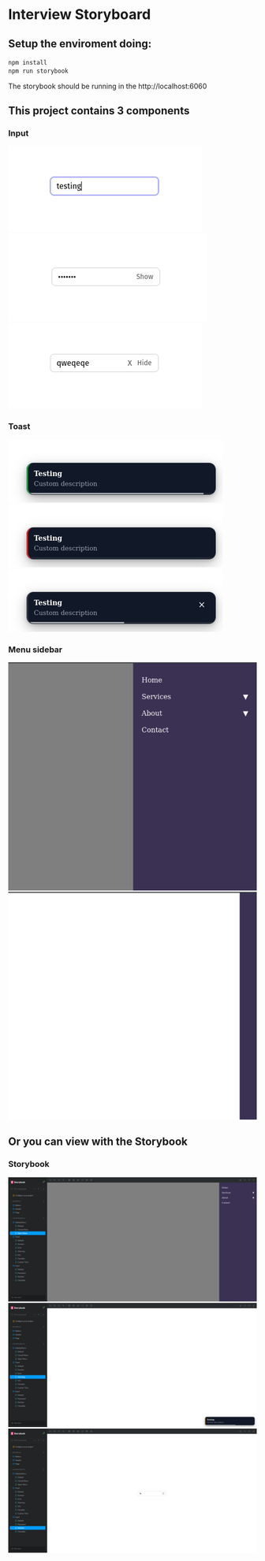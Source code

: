 # Interview Storyboard

## Setup the enviroment doing:
```bash
npm install
npm run storybook
```
The storybook should be running in the http://localhost:6060

## This project contains 3 components

### Input
![Input Default](assets/input/default.png)
![Input Password](assets/input/input-password.png)
![Input Password Custom](assets/input/input-password-custom.png)

### Toast
![Toast Success](assets/toast/toast-success.png)
![Toast Error](assets/toast/toast-error.png)
![Toast Closable](assets/toast/toast-closable.png)

### Menu sidebar
![Open Sidebar](assets/sidebar/sidebar-open.png)
![ClosedSidebar](assets/sidebar/sidebar-closed.png)

## Or you can view with the Storybook

### Storybook
![Storybook sidebar](assets/storybook/storybook-sidebar.png)
![Storybook toast](assets/storybook/storybook-toast.png)
![Storybook input](assets/storybook/storybook-input.png)
